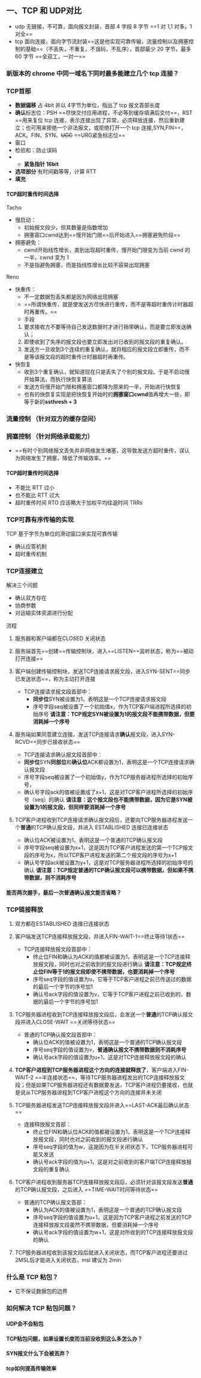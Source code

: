 ## 一、TCP 和 UDP对比
- udp 无链接，不可靠，面向报文封装，首部 4 字段 8 字节 ==1 对 1,1 对多，1 对全==
- tcp 面向连接，面向字节流封装==这是他实现可靠传输，流量控制以及拥塞控制的基础==（不丢失，不重复，不误码，不乱序），首部最少 20 字节，最多 60 字节 ==全双工，一对一==

### 新版本的 chrome 中同一域名下同时最多能建立几个 tcp 连接？

### TCP首部
- **数据偏移** 占 4bit 并以 4字节为单位，指出了 tcp 报文首部长度
- **确认**标志位：PSH ==尽快交付应用进程，不必等到缓存填满后交付==，RST ==用来复位 tcp 连接，表示连接出现了异常，必须释放连接，然后重新建立；也可用来拒绝一个非法报文，或拒绝打开一个 tcp 连接,SYN,FIN==，ACK。FIN，SYN，~~UGC~~ ==URG紧急标志位==
- 窗口
- 检验和：防止误码
- - **紧急指针 16bit**
- **选项部分** 有时间戳等等，计算 RTT
- **填充**

#### TCP超时重传时间选择

Tacho
- 慢启动：
  - 初始报文段少，但其数量是指数增加
  - 拥塞窗口cwnd达到==慢开始门限==后开始进入==拥塞避免阶段==
- 拥塞避免：
  - cwnd开始线性增长，直到出现超时重传，慢开始门限变为当前 cwnd 的一半，cwnd 变为 1
  - 不是指避免拥塞，而是指线性增长比较不容易出现拥塞

Reno
- 快重传：
  - 不一定数据包丢失都是因为网络出现拥塞
  - ==所谓快重传，就是使发送方尽快进行重传，而不是等超时重传计时器超时再重传。==
  - 手段
   1. 要求接收方不要等待自己发送数据时才进行捎带确认，而是要立即发送确认；
   2. 即使收到了失序的报文段也要立即发出对已收到的报文段的重复确认。
   3. 发送方一旦收到3个连续的重复确认，就将相应的报文段立即重传，而不是等该报文段的超时重传计时器超时再重传。
- 快恢复
  - 收到3个重复确认，就知道现在只是丢失了个别的报文段。于是不启动慢开始算法，而执行快恢复算法
  - 发送方将慢开始门限和拥塞窗口都降为原来的一半，开始进行快恢复
  - 也有的快恢复实现是把快恢复开始时的**拥塞窗口cwnd**值再增大一些，即等于新的**ssthresh + 3**

### 流量控制 （针对双方的缓存空间）

### 拥塞控制 （针对网络承载能力）

- ==有时个别网络报文丢失并非网络发生堵塞，这导致发送方超时重传，误认为网络发生了拥塞，降低了传输效率。==
#### TCP超时重传时间选择

- 不能比 RTT 过小
- 也不能比 RTT 过大
- 超时重传时间 RTO 应该略大于加权平均往返时间 TRRs

### TCP可靠有序传输的实现
TCP 基于字节为单位的滑动窗口来实现可靠传输
- 确认应答机制
- 超时重传机制
### TCP连接建立
解决三个问题
- 确认双方存在
- 协商参数
- 对运输实体资源进行分配

流程
1. 服务器和客户端都在CLOSED 关闭状态
2. 服务端首先==创建==传输控制块，进入==LISTEN==监听状态，称为==被动打开连接==
3. 客户端创建传输控制块，发送TCP连接请求报文段，进入SYN-SENT==同步已发送状态==，称为主动打开连接
   - TCP连接请求报文段首部中：
     - **同步位**SYN被设置为1，表明这是一个TCP连接请求报文段
     - 序号字段seq被设置了一个初始值x，作为TCP客户端进程所选择的初始序号 **请注意：TCP规定SYN被设置为1的报文段不能携带数据，但要消耗掉一个序号**
4. 服务端如果同意建立连接，发送TCP连接请求**确认**报文段，进入SYN-RCVD==同步已接收状态==
   - TCP连接请求确认报文段首部中：
   - **同步位**SYN**同部位**和**确认位**ACK都设置为1，表明这是一个TCP连接请求确认报文段
   - 序号字段seq被设置了一个初始值y，作为TCP服务器进程所选择的初始序号，
   - 确认号字段ack的值被设置成了x+1，这是对TCP客户进程所选择的初始序号（seq）的确认 **请注意：这个报文段也不能携带数据，因为它是SYN被设置为1的报文段，但同样要消耗掉一个序号**

5. TCP客户进程收到TCP连接请求确认报文段后，还要向TCP服务器进程发送一个**普通**的TCP确认报文段，并进入 ESTABLISHED 连接已连接状态
   - 确认位ACK被设置为1，表明这是一个普通的TCP确认报文段
   - 序号字段seq被设置为x+1，这是因为TCP客户进程发送的第一个TCP报文段的序号为x，所以TCP客户进程发送的第二个报文段的序号为x+1
   - 确认号字段ack被设置为y+1，这是对TCP服务器进程所选择的初始序号的确认 **请注意：TCP规定普通的TCP确认报文段可以携带数据，但如果不携带数据，则不消耗序号**


#### 能否两次握手，最后一次普通确认报文能否省略？

### TCP链接释放

1. 双方都在ESTABLISHED 连接已连接状态
2. 客户端发送TCP连接释放报文段，并进入FIN-WAIT-1==终止等待1状态==
   - TCP连接释放报文段首部中：
     - 终止位FIN和确认为ACK的值都被设置为1，表明这是一个TCP连接释放报文段，同时也对之前收到的报文段进行确认 **请注意：TCP规定终止位FIN等于1的报文段即使不携带数据，也要消耗掉一个序号**
     - 序号seq字段的值设置为u，它等于TCP客户进程之前已传送过的数据的最后一个字节的序号加1
     - 确认号ack字段的值设置为v，它等于TCP客户进程之前已收到的、数据的最后一个字节的序号加1
3. TCP服务器进程收到TCP连接释放报文段后，会发送一个**普通**的TCP确认报文段并进入CLOSE-WAIT ==关闭等待状态==
   - 普通的TCP确认报文段首部中：
     - 确认位ACK的值被设置为1，表明这是一个普通的TCP确认报文段
     - 序号seq字段的值设置为v，**普通确认报文不携带数据则不消耗序号**
     - 确认号ack字段的值设置为u+1，这是对TCP连接释放报文段的确认
4. **TCP客户进程到TCP服务器进程这个方向的连接就释放了**，客户端进入FIN-WAIT-2 ==半连接状态==，等待TCP服务器进程发出的TCP连接释放报文段；但是如果TCP服务器进程还有数据要发送，TCP客户进程仍要接收，也就是说从TCP服务器进程到TCP客户进程这个方向的连接并未关闭
5. TCP服务器进程发送TCP连接释放报文段并进入==LAST-ACK最后确认状态==
   - 连接释放报文首部：
     - 终止位FIN和确认位ACK的值都被设置为1，表明这是一个TCP连接释放报文段，同时也对之前收到的报文段进行确认 
     - 序号seq字段的值为w，这是因为在半关闭状态下，TCP服务器进程可能又发送
     - 确认号ack字段的值为u+1，这是对之前收到的客户端TCP连接释放报文段的重复确认
6. TCP客户进程收到服务器TCP连接释放报文段后，必须针对该报文段发送**普通**的TCP确认报文段，之后进入 ==TIME-WAIT时间等待状态==
   - 普通的TCP确认报文首部：
     - 确认为ACK的值被设置为1，表明这是一个普通的TCP确认报文段
     - 序号seq字段的值设置为u+1，这是因为TCP客户进程之前发送的TCP连接释放报文段虽然不携带数据，但要消耗掉一个序号
     - 确认号ack字段的值设置为w+1，这是对所收到的TCP连接释放报文段的确认

7. TCP服务器进程收到该报文段后就进入关闭状态，而TCP客户进程还要进过2MSL后才能进入关闭状态，msl 建议为 2min

### 什么是 TCP 粘包？
 - 它不保证数据包的边界

### 如何解决 TCP 粘包问题？

#### UDP会不会粘包

#### TCP粘包问题，如果设置长度而当前没收到这么多怎么办？

#### SYN报文什么下会被丟弃？

#### tcp如何提高传输效率